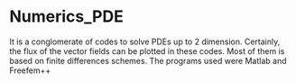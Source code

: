 # Numerics_PDE
It is a conglomerate of codes to solve PDEs up to 2 dimension. 
Certainly, the flux of the vector fields can be plotted in these codes. 
Most of them is based on finite differences schemes. 
The programs used were Matlab and Freefem++ 
